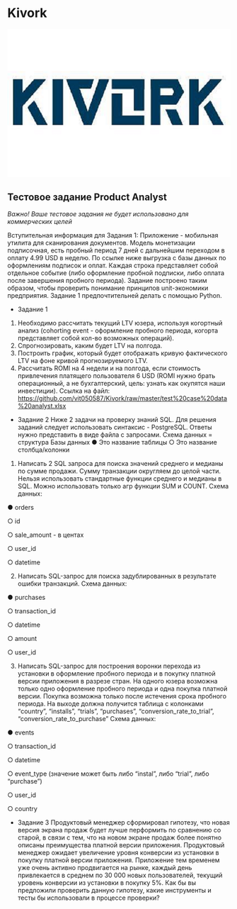 # Kivork
![MarkDown](https://github.com/vit050587/Kivork/blob/master/kivork.png)
## Тестовое задание Product Analyst
*Важно! Ваше тестовое задания не будет использовано для коммерческих целей*

Вступительная информация для Задания 1:
Приложение - мобильная утилита для сканирования документов. Модель монетизации подписочная, есть пробный период 7 дней с дальнейшим переходом в оплату 4.99 USD в неделю. По ссылке ниже выгрузка с базы данных по оформлениям подписок и оплат. Каждая строка представляет собой отдельное событие (либо оформление пробной подписки, либо оплата после завершения пробного периода). Задание построено таким образом, чтобы проверить понимание принципов unit-экономики предприятия. Задание 1 предпочтительней делать с помощью Python.
* Задание 1
1. Необходимо рассчитать текущий LTV юзера, используя когортный анализ (cohorting event - оформление пробного периода, когорта представляет собой кол-во возможных операций).
2. Спрогнозировать, каким будет LTV на полгода.
3. Построить график, который будет отображать кривую фактического LTV на фоне кривой прогнозируемого LTV.
4. Рассчитать ROMI на 4 недели и на полгода, если стоимость привлечения платящего пользователя 6 USD (ROMI нужно брать операционный, а не бухгалтерский, цель: узнать как окупятся наши инвестиции).
Ссылка на файл:
https://github.com/vit050587/Kivork/raw/master/test%20case%20data%20analyst.xlsx
* Задание 2
Ниже 2 задачи на проверку знаний SQL.
Для решения заданий следует использовать синтаксис - PostgreSQL.
Ответы нужно представить в виде файла с запросами.
Схема данных = структура Базы данных
● Это название таблицы
○ Это название столбца/колонки
1. Написать 2 SQL запроса для поиска значений среднего и медианы по сумме продажи. Сумму транзакции округляем до целой части. Нельзя использовать стандартные функции среднего и медианы в SQL. Можно использовать только агр функции SUM и COUNT.
Схема данных:

● orders

○ id

○ sale_amount - в центах

○ user_id

○ datetime

2. Написать SQL-запрос для поиска задублированных в результате ошибки транзакций.
Схема данных:

● purchases

○ transaction_id

○ datetime

○ amount

○ user_id

3. Написать SQL-запрос для построения воронки перехода из установки в оформление пробного периода и в покупку платной версии приложения в разрезе стран. На одного юзера возможна только одно оформление пробного периода и одна покупка платной версии. Покупка возможна только после истечения срока пробного периода. На выходе должна получится таблица с колонками “country”, “installs”, “trials”, “purchases”, “conversion_rate_to_trial”, “conversion_rate_to_purchase”
Схема данных:

● events

○ transaction_id

○ datetime

○ event_type (значение может быть либо “instal”, либо “trial”, либо “purchase”)

○ user_id

○ country

* Задание 3
Продуктовый менеджер сформировал гипотезу, что новая версия экрана продаж будет лучше перформить по сравнению со старой, в связи с тем, что на новом экране продаж более понятно описаны преимущества платной версии приложения.
Продуктовый менеджер ожидает увеличение уровня конверсии из установки в покупку платной версии приложения. Приложение тем временем уже очень активно продвигается на рынке, каждый день привлекается в среднем по 30 000 новых пользователей, текущий уровень конверсии из установки в покупку 5%.
Как бы вы предложили проверить данную гипотезу, какие инструменты и тесты бы использовали в процессе проверки?
